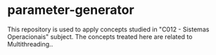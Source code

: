 # parameter-generator
This repository is used to apply concepts studied in "C012 - Sistemas Operacionais" subject. The concepts treated here are related to Multithreading..
